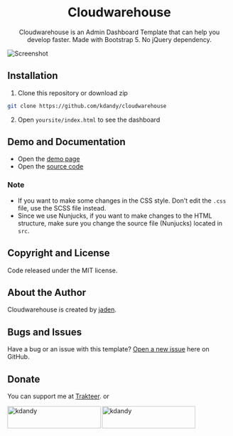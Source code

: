 <h1 align="center">Cloudwarehouse</h1>
<p align="center">Cloudwarehouse  is an Admin Dashboard Template that can help you develop faster. Made with Bootstrap 5. No jQuery dependency.</p>
<p align="center">

</p>

![Screenshot](https://user-images.githubusercontent.com/50922642/155069428-6b5202e2-0320-428f-b14a-99a6a596dab7.jpg)

## Installation

1. Clone this repository or download zip

```bash
git clone https://github.com/kdandy/cloudwarehouse
```

2. Open `yoursite/index.html` to see the dashboard

## Demo and Documentation

- Open the [demo page](https://cloudwarehouse.netlify.app)
- Open the [source code](http://github.com/kdandy/cloudwarehouse)

### Note

- If you want to make some changes in the CSS style. Don't edit the `.css` file, use the SCSS file instead.
- Since we use Nunjucks, if you want to make changes to the HTML structure, make sure you change the source file (Nunjucks) located in `src`.

## Copyright and License

Code released under the MIT license.

## About the Author

Cloudwarehouse is created by <a href="https://kdandy.com">jaden</a>.

## Bugs and Issues

Have a bug or an issue with this template? [Open a new issue](https://github.com/kdandy/cloudwarehouse/issues/new) here on GitHub.

## Donate

You can support me at [Trakteer](https://trakteer.id/kdandy/tip). or
<p><a href="https://www.buymeacoffee.com/kdandy"> <img align="left" src="https://cdn.buymeacoffee.com/buttons/v2/default-yellow.png" height="50" width="210" alt="kdandy" /></a><a href="https://ko-fi.com/kdandy"> <img align="left" src="https://cdn.ko-fi.com/cdn/kofi3.png?v=3" height="50" width="210" alt="kdandy" /></a></p><br><br>
</p>
